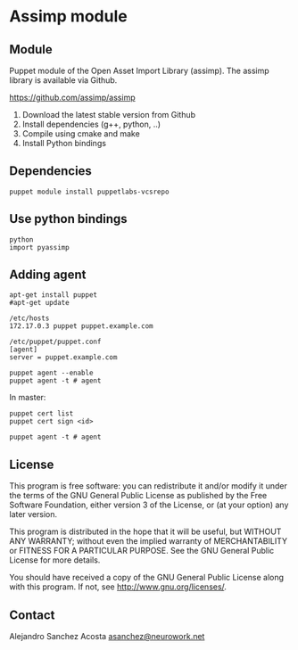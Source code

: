 # Assimp module

## Module

Puppet module of the Open Asset Import Library (assimp). The assimp library is available via Github.

https://github.com/assimp/assimp

1. Download the latest stable version from Github
2. Install dependencies (g++, python, ..)
3. Compile using cmake and make
4. Install Python bindings

## Dependencies

```
puppet module install puppetlabs-vcsrepo
```

## Use python bindings

```
python
import pyassimp
```

## Adding agent

```
apt-get install puppet
#apt-get update
```
```
/etc/hosts
172.17.0.3 puppet puppet.example.com
```
```
/etc/puppet/puppet.conf
[agent]
server = puppet.example.com
```
```
puppet agent --enable
puppet agent -t # agent
```

In master:
```
puppet cert list
puppet cert sign <id>
```
```
puppet agent -t # agent
```

## License

This program is free software: you can redistribute it and/or modify
it under the terms of the GNU General Public License as published by
the Free Software Foundation, either version 3 of the License, or
(at your option) any later version.

This program is distributed in the hope that it will be useful,
but WITHOUT ANY WARRANTY; without even the implied warranty of
MERCHANTABILITY or FITNESS FOR A PARTICULAR PURPOSE.  See the
GNU General Public License for more details.

You should have received a copy of the GNU General Public License
along with this program.  If not, see <http://www.gnu.org/licenses/>.

## Contact

Alejandro Sanchez Acosta <asanchez@neurowork.net>

